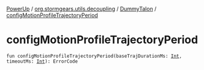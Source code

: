 [PowerUp](../../index.md) / [org.stormgears.utils.decoupling](../index.md) / [DummyTalon](index.md) / [configMotionProfileTrajectoryPeriod](./config-motion-profile-trajectory-period.md)

# configMotionProfileTrajectoryPeriod

`fun configMotionProfileTrajectoryPeriod(baseTrajDurationMs: `[`Int`](https://kotlinlang.org/api/latest/jvm/stdlib/kotlin/-int/index.html)`, timeoutMs: `[`Int`](https://kotlinlang.org/api/latest/jvm/stdlib/kotlin/-int/index.html)`): ErrorCode`